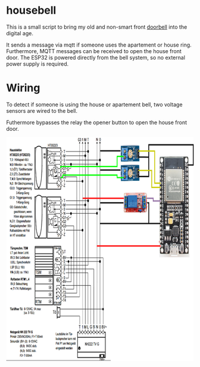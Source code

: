 # housebell
This is a small script to bring my old and non-smart front [doorbell](https://www.str-elektronik.de/katalog/product/ht2022-3-haustelefon-gong) into the digital age. 

It sends a message via mqtt if someone uses the apartement or house ring. 
Furthermore, MQTT messages can be received to open the house front door.
The ESP32 is powered directly from the bell system, so no external power supply is required.

# Wiring
To detect if someone is using the house or apartement bell, two voltage sensors are wired to the bell.

Futhermore bypasses the relay the opener button to open the house front door.


<img src="https://github.com/P2W2/housebell/blob/readme_featrue/housebell.png" width="800" height="600">
